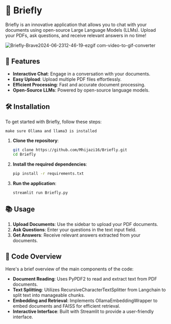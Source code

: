# 📜 Briefly

Briefly is an innovative application that allows you to chat with your documents using open-source Large Language Models (LLMs). Upload your PDFs, ask questions, and receive relevant answers in no time!

![Briefly-Brave2024-06-2312-46-19-ezgif com-video-to-gif-converter](https://github.com/Mhijazi16/Briefly/assets/45119497/12e3112b-dc66-4624-97c6-6f689e08981c)

## 🚀 Features

- **Interactive Chat**: Engage in a conversation with your documents.
- **Easy Upload**: Upload multiple PDF files effortlessly.
- **Efficient Processing**: Fast and accurate document processing.
- **Open-Source LLMs**: Powered by open-source language models.

## 🛠️ Installation
To get started with Briefly, follow these steps:

`make sure Ollama and llama3 is installed`
1. **Clone the repository**:
    ```sh
    git clone https://github.com/Mhijazi16/Briefly.git
    cd Briefly
    ```

2. **Install the required dependencies**:
    ```sh
    pip install -r requirements.txt
    ```

3. **Run the application**:
    ```sh
    streamlit run Briefly.py
    ```

## 📚 Usage

1. **Upload Documents**: Use the sidebar to upload your PDF documents.
2. **Ask Questions**: Enter your questions in the text input field.
3. **Get Answers**: Receive relevant answers extracted from your documents.

## 📝 Code Overview

Here's a brief overview of the main components of the code:

- **Document Reading**: Uses PyPDF2 to read and extract text from PDF documents.
- **Text Splitting**: Utilizes RecursiveCharacterTextSplitter from Langchain to split text into manageable chunks.
- **Embedding and Retrieval**: Implements OllamaEmbeddingWrapper to embed documents and FAISS for efficient retrieval.
- **Interactive Interface**: Built with Streamlit to provide a user-friendly interface.
